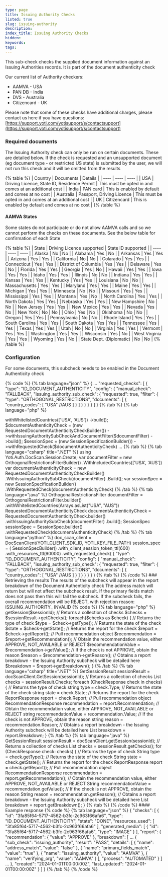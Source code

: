 ```yaml
---
type: page
title: Issuing Authority Checks
listed: true
slug: issuing-authority
description: 
index_title: Issuing Authority Checks
hidden: 
keywords: 
tags: 
---
```


This sub-check checks the supplied document information against an Issuing Authorities records. It is part of the document authenticity check

Our current list of Authority checkers:

- AAMVA - USA
- PAN DB - India
- DVS - Australia
- Citizencard - UK

Please note that some of these checks have additional charges, please contact us here if you have questions: [https://support.yoti.com/yotisupport/s/contactsupport](https://support.yoti.com/yotisupport/s/contactsupport)

### Required documents

The Issuing Authority check can only be run on certain documents. These are detailed below. If the check is requested and an unsupported document (eg document type - or restricted US state) is submitted by the user, we will not run this check and it will be omitted from the results

{% table %}
| Country | Documents | Details | 
| ---- | ---- | ---- | 
| USA | Driving Licence, State ID, Residence Permit | This must be opted in and comes at an additional cost | 
| India | PAN card | This is enabled by default and comes at no cost | 
| Australia | Passport, Driving Licence | This must be opted in and comes at an additional cost | 
| UK | Citizencard | This is enabled by default and comes at no cost | 
{% /table %}

#### AAMVA States

Some states do not participate or do not allow AAMVA calls and so we cannot perform the checks on these documents. See the below table for confirmation of each State

{% table %}
| State | Driving Licence supported | State ID supported | 
| ---- | ---- | ---- | 
| Alaska | No | No | 
| Alabama | Yes | No | 
| Arkansas | Yes | Yes | 
| Arizona | Yes | Yes | 
| California | No | No | 
| Colarado | Yes | Yes | 
| Connecticut | Yes | Yes | 
| District of Columbia | Yes | Yes | 
| Delaware | Yes | No | 
| Florida | Yes | Yes | 
| Georgia | Yes | No | 
| Hawaii | Yes | Yes | 
| Iowa | Yes | Yes | 
| Idaho | Yes | Yes | 
| Illinois | No | No | 
| Indiana | Yes | Yes | 
| Kansas | Yes | Yes | 
| Kentucky | Yes | Yes | 
| Louisiana | No | No | 
| Massachusetts | Yes | Yes | 
| Maryland | Yes | Yes | 
| Maine | Yes | Yes | 
| Michigan | Yes | Yes | 
| Minnesota | No | No | 
| Missouri | Yes | Yes | 
| Mississippi | Yes | Yes | 
| Montana | Yes | No | 
| North Carolina | Yes | Yes | 
| North Dakota | Yes | Yes | 
| Nebraska | Yes | Yes | 
| New Hampshire | No | No | 
| New Jersey | Yes | Yes | 
| New Mexico | Yes | Yes | 
| Nevada | Yes | No | 
| New York | No | No | 
| Ohio | Yes | No | 
| Oklahoma | No | No | 
| Oregon | Yes | Yes | 
| Pennsylvania | No | No | 
| Rhode Island | Yes | Yes | 
| South Carolina | Yes | Yes | 
| South Dakota | Yes | Yes | 
| Tennessee | Yes | Yes | 
| Texas | Yes | Yes | 
| Utah | No | No | 
| Virginia | Yes | Yes | 
| Vermont | Yes | Yes | 
| Washington | Yes | Yes | 
| Wisconsin | Yes | No | 
| West Virginia | Yes | Yes | 
| Wyoming | Yes | No | 
| State Dept. (Diplomatic) | No | No | 
{% /table %}

### Configuration

For some documents, this subcheck needs to be enabled in the Document Authenticity check

{% code %}
{% tab language="json" %}
{
  ...
  "requested_checks": [
    {
      "type": "ID_DOCUMENT_AUTHENTICITY",
      "config": {
        "manual_check": "FALLBACK",
        "issuing_authority_sub_check": {
          "requested": true,
          "filter": {
            "type": "ORTHOGONAL_RESTRICTIONS",
            "documents": [
              {
                "country_codes": [
                  "USA" //AUS
                ]
              }
            ]
          }
        }
      }
    }
  ]
}
{% /tab %}
{% tab language="php" %}
<? php
  
use Yoti\DocScan\Session\Create\SessionSpecificationBuilder;
use Yoti\DocScan\Session\Create\Check\RequestedDocumentAuthenticityCheckBuilder;
use Yoti\DocScan\Session\Create\Filters\Orthogonal\OrthogonalRestrictionsFilterBuilder;

		 $documentFilter = (new OrthogonalRestrictionsFilterBuilder())
   			 	 ->withWhitelistedCountries(['USA', 'AUS'])
   				 ->build();

     $documentAuthenticityCheck = (new RequestedDocumentAuthenticityCheckBuilder())
           ->withIssuingAuthoritySubCheckAndDocumentFilter($documentFilter)
           ->build();

	 	 $sessionSpec = (new SessionSpecificationBuilder())
  			   ->withRequestedCheck($documentAuthenticityCheck)
       ...
{% /tab %}
{% tab language="csharp" title=".NET" %}
using Yoti.Auth.DocScan.Session.Create;

var documentFilter = new OrthogonalRestrictionsFilterBuilder()
  	.WithIncludedCountries(['USA', 'AUS'])

var documentAuthenticityCheck = new RequestedDocumentAuthenticityCheckBuilder()
    .WithIssuingAuthoritySubCheck(documentFilter)
    .Build();

var sessionSpec = new SessionSpecificationBuilder()
    .WithRequestedCheck(documentAuthenticityCheck)
{% /tab %}
{% tab language="java" %}
OrthogonalRestrictionsFilter documentFilter = OrthogonalRestrictionsFilter.builder()
        .withWhitelistedCountries(Arrays.asList("USA", "AUS"))
  
  RequestedDocumentAuthenticityCheck documentAuthenticityCheck =
     RequestedDocumentAuthenticityCheck.builder()
       .withIssuingAuthoritySubCheck(documentFilter)
       .build();


  SessionSpec sessionSpec = SessionSpec.builder()
      .withRequestedCheck(documentAuthenticityCheck)
{% /tab %}
{% tab language="python" %}
doc_scan_client = DocScanClient(YOTI_CLIENT_SDK_ID, YOTI_KEY_FILE_PATH)

session_spec = (
    SessionSpecBuilder()
    .with_client_session_token_ttl(600)
    .with_resources_ttl(90000)
    .with_requested_check(
      {
      "type": "ID_DOCUMENT_AUTHENTICITY",
      "config": {
        "manual_check": "FALLBACK",
        "issuing_authority_sub_check": {
          "requested": true,
          "filter": {
            "type": "ORTHOGONAL_RESTRICTIONS",
            "documents": [
              {
                "country_codes": [
                  "USA" //AUS
                ]
              }
            ]
          }
        }
      }
    }
   )
{% /tab %}
{% /code %}

### Retrieving the results

The results of the subcheck will appear in the report breakdown of the Document Authenticity check

The address match will return but will not affect the subcheck result. If the primary fields match does not pass then this will fail the subcheck.

If the subcheck fails, the overall recommendation will be REJECT, with rejection reason: ISSUING_AUTHORITY_ INVALID

{% code %}
{% tab language="php" %}
<?php
$sessionResult = $docScanClient->getSession($sessionId);

// Returns a collection of checks
$checks = $sessionResult->getChecks();

foreach($checks as $check) {

    // Returns the type of check
    $type = $check->getType();

    // Returns the state of the check
    $state = $check->getState();

    // Returns the report for the check
    $report = $check->getReport();

    // Pull recommendation object
    $recommendation = $report->getRecommendation();
    // Obtain the recommendation value, either APPROVE, NOT_AVAILABLE or REJECT
    $recommendationValue = $recommendation->getValue();
    // If the check is not APPROVE, obtain the reason
    $reason = $recommendation->getReason();

    // Obtains a report breakdown - the Issuing Authority subcheck will be detailed here
    $breakdown = $report->getBreakdown();
}
{% /tab %}
{% tab language="csharp" title=".NET" %}
GetSessionResult sessionResult = docScanClient.GetSession(sessionId);

// Returns a collection of checks
List<CheckResponse> checks = sessionResult.Checks;

foreach (CheckResponse check in checks)
{
    // Returns the type of check
    string type = check.Type;

    // Returns the state of the check
    string state = check.State;

    // Returns the report for the check
    ReportResponse report = check.Report;

    // Pull recommendation object
    RecommendationResponse recommendation = report.Recommendation;
    // Obtain the recommendation value, either APPROVE, NOT_AVAILABLE or REJECT
    string recommendationValue = recommendation.Value;
    // If the check is not APPROVE, obtain the reason
    string reason = recommendation.Reason;

    // Obtains a report breakdown - the Issuing Authority subcheck will be detailed here
    List<BreakdownResponse> breakdown = report.Breakdown;
}
{% /tab %}
{% tab language="java" %}
GetSessionResult sessionResult = docScanClient.getSession(sessionId);

// Returns a collection of checks
List<? extends CheckResponse> checks = sessionResult.getChecks();

for (CheckResponse check: checks) {
    
    // Returns the type of check
    String type = check.getType();
    
    // Returns the state of the check
    String state = check.getState();

    // Returns the report for the check
    ReportResponse report = check.getReport();
   
    // Pull recommendation object
    RecommendationResponse recommendation = report.getRecommendation();
    // Obtain the recommendation value, either APPROVE, NOT_AVAILABLE or REJECT
    String recommendationValue = recommendation.getValue();
    // If the check is not APPROVE, obtain the reason
    String reason = recommendation.getReason();
    
    // Obtains a report breakdown - the Issuing Authority subcheck will be detailed here
    List<? extends BreakdownResponse> breakdown = report.getBreakdown();
}
{% /tab %}
{% /code %}

#### Example response

{% code %}
{% tab language="json" %}
{
  "checks": [
    {
      "id": "3fa85f64-5717-4562-b3fc-2c963f66afa6",
      "type": "ID_DOCUMENT_AUTHENTICITY",
      "state": "DONE",
      "resources_used": [
        "3fa85f64-5717-4562-b3fc-2c963f66afa6"
      ],
      "generated_media": [
        {
          "id": "3fa85f64-5717-4562-b3fc-2c963f66afa6",
          "type": "IMAGE"
        }
      ],
      "report": {
        "recommendation": {
          "value": "APPROVE"
        },
        "breakdown": [
          ...
          {
            "sub_check": "issuing_authority",
            "result": "PASS",
            "details": [
              {
                "name": "address_match",
                "value": "false"
              },
              {
                "name": "primary_fields_match",
                "value": "true"
              },
              {
                "name": "issuing_authority",
                "value": "AAMVA"
              },
              {
                "name": "verifying_org",
                "value": "AAMVA"
              }
            ],
            "process": "AUTOMATED"
          }
        ]
        ...
      },
      "created": "2024-01-01T00:00:00Z",
      "last_updated": "2024-01-01T00:00:00Z"
    }
  ]
}
{% /tab %}
{% /code %}